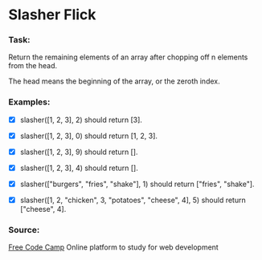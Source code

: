 # Slasher Flick

### Task:

Return the remaining elements of an array after chopping off n elements from the head.

The head means the beginning of the array, or the zeroth index.

### Examples:

- [x] slasher([1, 2, 3], 2) should return [3].

- [x] slasher([1, 2, 3], 0) should return [1, 2, 3].

- [x] slasher([1, 2, 3], 9) should return [].

- [x] slasher([1, 2, 3], 4) should return [].

- [x] slasher(["burgers", "fries", "shake"], 1) should return ["fries", "shake"].

- [x] slasher([1, 2, "chicken", 3, "potatoes", "cheese", 4], 5) should return ["cheese", 4].

### Source:

[Free Code Camp](https://www.freecodecamp.org/challenges/slasher-flick)
Online platform to study for web development

